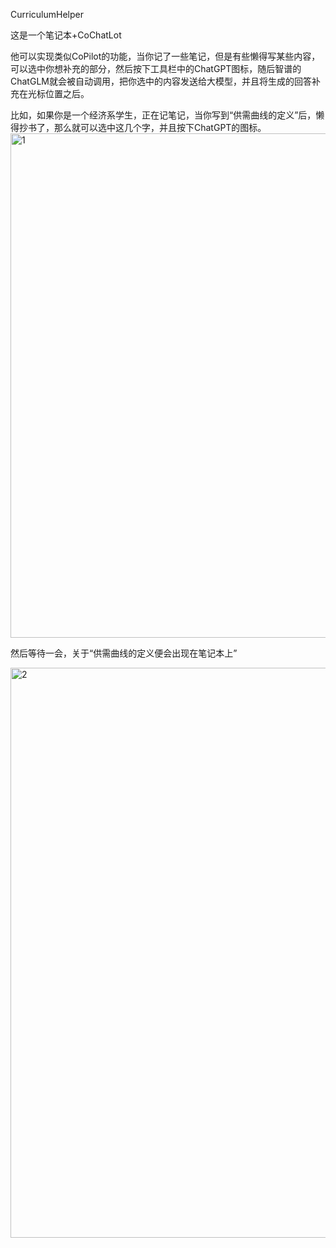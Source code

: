 CurriculumHelper

这是一个笔记本+CoChatLot

他可以实现类似CoPilot的功能，当你记了一些笔记，但是有些懒得写某些内容，可以选中你想补充的部分，然后按下工具栏中的ChatGPT图标，随后智谱的ChatGLM就会被自动调用，把你选中的内容发送给大模型，并且将生成的回答补充在光标位置之后。

比如，如果你是一个经济系学生，正在记笔记，当你写到“供需曲线的定义”后，懒得抄书了，那么就可以选中这几个字，并且按下ChatGPT的图标。
<img width="807" alt="1" src="https://github.com/ironmt/CurriculumHelper-NKU24SpringCpp/assets/28005559/377e9775-3395-413f-b049-060fc277ca93">

然后等待一会，关于“供需曲线的定义便会出现在笔记本上”

<img width="912" alt="2" src="https://github.com/ironmt/CurriculumHelper-NKU24SpringCpp/assets/28005559/8784e5b8-c3bd-478d-81a3-66e620618651">
